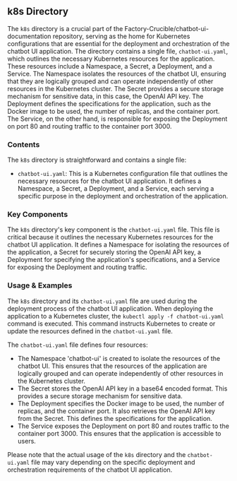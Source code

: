 
## k8s Directory

The `k8s` directory is a crucial part of the Factory-Crucible/chatbot-ui-documentation repository, serving as the home for Kubernetes configurations that are essential for the deployment and orchestration of the chatbot UI application. The directory contains a single file, `chatbot-ui.yaml`, which outlines the necessary Kubernetes resources for the application. These resources include a Namespace, a Secret, a Deployment, and a Service. The Namespace isolates the resources of the chatbot UI, ensuring that they are logically grouped and can operate independently of other resources in the Kubernetes cluster. The Secret provides a secure storage mechanism for sensitive data, in this case, the OpenAI API key. The Deployment defines the specifications for the application, such as the Docker image to be used, the number of replicas, and the container port. The Service, on the other hand, is responsible for exposing the Deployment on port 80 and routing traffic to the container port 3000.

### Contents

The `k8s` directory is straightforward and contains a single file:

- `chatbot-ui.yaml`: This is a Kubernetes configuration file that outlines the necessary resources for the chatbot UI application. It defines a Namespace, a Secret, a Deployment, and a Service, each serving a specific purpose in the deployment and orchestration of the application.

### Key Components

The `k8s` directory's key component is the `chatbot-ui.yaml` file. This file is critical because it outlines the necessary Kubernetes resources for the chatbot UI application. It defines a Namespace for isolating the resources of the application, a Secret for securely storing the OpenAI API key, a Deployment for specifying the application's specifications, and a Service for exposing the Deployment and routing traffic.

### Usage & Examples

The `k8s` directory and its `chatbot-ui.yaml` file are used during the deployment process of the chatbot UI application. When deploying the application to a Kubernetes cluster, the `kubectl apply -f chatbot-ui.yaml` command is executed. This command instructs Kubernetes to create or update the resources defined in the `chatbot-ui.yaml` file.

The `chatbot-ui.yaml` file defines four resources:

- The Namespace 'chatbot-ui' is created to isolate the resources of the chatbot UI. This ensures that the resources of the application are logically grouped and can operate independently of other resources in the Kubernetes cluster.
- The Secret stores the OpenAI API key in a base64 encoded format. This provides a secure storage mechanism for sensitive data.
- The Deployment specifies the Docker image to be used, the number of replicas, and the container port. It also retrieves the OpenAI API key from the Secret. This defines the specifications for the application.
- The Service exposes the Deployment on port 80 and routes traffic to the container port 3000. This ensures that the application is accessible to users.

Please note that the actual usage of the `k8s` directory and the `chatbot-ui.yaml` file may vary depending on the specific deployment and orchestration requirements of the chatbot UI application.
